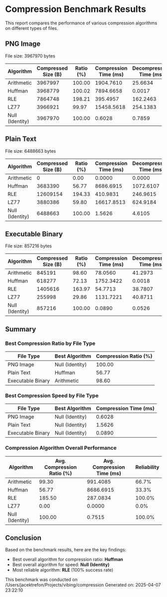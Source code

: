 # Compression Benchmark Results

This report compares the performance of various compression algorithms on different types of files.

## PNG Image

File size: 3967970 bytes

| Algorithm | Compressed Size (B) | Ratio (%) | Compression Time (ms) | Decompression Time (ms) | Valid |
| --------- | ------------------- | --------- | --------------------- | ----------------------- | ----- |
| Arithmetic | 3967997 | 100.00 | 1904.7610 | 25.6634 | ✓ |
| Huffman | 3968779 | 100.02 | 7894.6658 | 0.0017 | ✗ |
| RLE | 7864748 | 198.21 | 395.4957 | 162.2463 | ✓ |
| LZ77 | 3966921 | 99.97 | 15458.5618 | 254.1383 | ✗ |
| Null (Identity) | 3967970 | 100.00 | 0.6028 | 0.7859 | ✓ |

## Plain Text

File size: 6488663 bytes

| Algorithm | Compressed Size (B) | Ratio (%) | Compression Time (ms) | Decompression Time (ms) | Valid |
| --------- | ------------------- | --------- | --------------------- | ----------------------- | ----- |
| Arithmetic | 0 | 0.00 | 0.0000 | 0.0000 | ✗ |
| Huffman | 3683390 | 56.77 | 8686.6915 | 1072.6107 | ✓ |
| RLE | 12609154 | 194.33 | 410.9831 | 246.9615 | ✓ |
| LZ77 | 3880386 | 59.80 | 16617.8513 | 624.9184 | ✗ |
| Null (Identity) | 6488663 | 100.00 | 1.5626 | 4.6105 | ✓ |

## Executable Binary

File size: 857216 bytes

| Algorithm | Compressed Size (B) | Ratio (%) | Compression Time (ms) | Decompression Time (ms) | Valid |
| --------- | ------------------- | --------- | --------------------- | ----------------------- | ----- |
| Arithmetic | 845191 | 98.60 | 78.0560 | 41.2973 | ✓ |
| Huffman | 618277 | 72.13 | 1752.3422 | 0.0018 | ✗ |
| RLE | 1405616 | 163.97 | 54.7713 | 38.7807 | ✓ |
| LZ77 | 255998 | 29.86 | 1131.7221 | 40.8711 | ✗ |
| Null (Identity) | 857216 | 100.00 | 0.0890 | 0.0526 | ✓ |

## Summary

### Best Compression Ratio by File Type

| File Type | Best Algorithm | Compression Ratio (%) |
| --------- | -------------- | --------------------- |
| PNG Image | Null (Identity) | 100.00 |
| Plain Text | Huffman | 56.77 |
| Executable Binary | Arithmetic | 98.60 |

### Best Compression Speed by File Type

| File Type | Best Algorithm | Compression Time (ms) |
| --------- | -------------- | --------------------- |
| PNG Image | Null (Identity) | 0.6028 |
| Plain Text | Null (Identity) | 1.5626 |
| Executable Binary | Null (Identity) | 0.0890 |

### Compression Algorithm Overall Performance

| Algorithm | Avg. Compression Ratio (%) | Avg. Compression Time (ms) | Reliability |
| --------- | -------------------------- | -------------------------- | ----------- |
| Arithmetic | 99.30 | 991.4085 | 66.7% |
| Huffman | 56.77 | 8686.6915 | 33.3% |
| RLE | 185.50 | 287.0834 | 100.0% |
| LZ77 | 0.00 | 0.0000 | 0.0% |
| Null (Identity) | 100.00 | 0.7515 | 100.0% |

## Conclusion

Based on the benchmark results, here are the key findings:

- Best overall algorithm for compression ratio: **Huffman**
- Best overall algorithm for speed: **Null (Identity)**
- Most reliable algorithm: **RLE** (100% success rate)

This benchmark was conducted on /Users/jacektrefon/Projects/vibing/compression
Generated on: 2025-04-07 23:22:10
